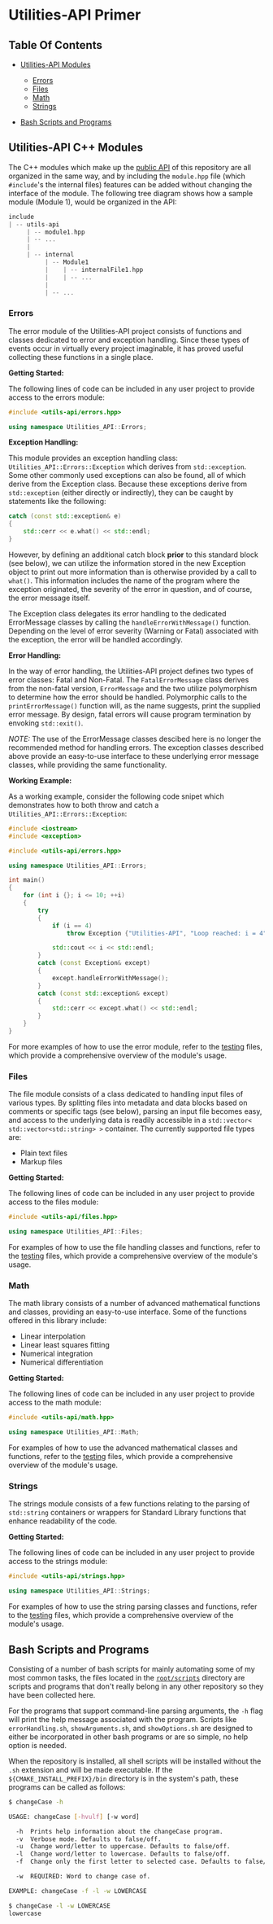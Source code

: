 # Utilities-API Primer

## Table Of Contents

- [Utilities-API Modules](#Utilities-API-Modules)

  - [Errors](#Errors)
  - [Files](#Files)
  - [Math](#Math)
  - [Strings](#Strings)

- [Bash Scripts and Programs](#Bash-Scripts-and-Programs)

## Utilities-API C++ Modules

The C++ modules which make up the [public API](https://github.com/crdrisko/utilities-api/tree/master/include) of this repository are all organized in the same way, and by including the `module.hpp` file (which `#include`'s the internal files) features can be added without changing the interface of the module. The following tree diagram shows how a sample module (Module 1), would be organized in the API:

```C++
include
| -- utils-api
     | -- module1.hpp
     | -- ...
     |
     | -- internal
          | -- Module1
          |    | -- internalFile1.hpp
          |    | -- ...
          |
          | -- ...
```

### Errors

The error module of the Utilities-API project consists of functions and classes dedicated to error and exception handling. Since these types of events occur in virtually every project imaginable, it has proved useful collecting these functions in a single place.

**Getting Started:**

The following lines of code can be included in any user project to provide access to the errors module:

```C++
#include <utils-api/errors.hpp>

using namespace Utilities_API::Errors;
```

**Exception Handling:**

This module provides an exception handling class: `Utilities_API::Errors::Exception` which derives from `std::exception`. Some other commonly used exceptions can also be found, all of which derive from the Exception class. Because these exceptions derive from `std::exception` (either directly or indirectly), they can be caught by statements like the following:

```C++
catch (const std::exception& e)
{
    std::cerr << e.what() << std::endl;
}
```

However, by defining an additional catch block **prior** to this standard block (see below), we can utilize the information stored in the new Exception object to print out more information than is otherwise provided by a call to `what()`. This information includes the name of the program where the exception originated, the severity of the error in question, and of course, the error message itself.

The Exception class delegates its error handling to the dedicated ErrorMessage classes by calling the `handleErrorWithMessage()` function. Depending on the level of error severity (Warning or Fatal) associated with the exception, the error will be handled accordingly.

**Error Handling:**

In the way of error handling, the Utilities-API project defines two types of error classes: Fatal and Non-Fatal. The `FatalErrorMessage` class derives from the non-fatal version, `ErrorMessage` and the two utilize polymorphism to determine how the error should be handled. Polymorphic calls to the `printErrorMessage()` function will, as the name suggests, print the supplied error message. By design, fatal errors will cause program termination by envoking `std::exit()`.

*NOTE:* The use of the ErrorMessage classes descibed here is no longer the recommended method for handling errors. The exception classes described above provide an easy-to-use interface to these underlying error message classes, while providing the same functionality.

**Working Example:**

As a working example, consider the following code snipet which demonstrates how to both throw and catch a `Utilities_API::Errors::Exception`:

```C++
#include <iostream>
#include <exception>

#include <utils-api/errors.hpp>

using namespace Utilities_API::Errors;

int main()
{
    for (int i {}; i <= 10; ++i)
    {
        try
        {
            if (i == 4)
                throw Exception {"Utilities-API", "Loop reached: i = 4", ErrorSeverity::Warning};

            std::cout << i << std::endl;
        }
        catch (const Exception& except)
        {
            except.handleErrorWithMessage();
        }
        catch (const std::exception& except)
        {
            std::cerr << except.what() << std::endl;
        }
    }
}
```

For more examples of how to use the error module, refer to the [testing](https://github.com/crdrisko/utilities-api/tree/master/test/TestErrors/testErrorFunctions.cpp) files, which provide a comprehensive overview of the module's usage.

### Files

The file module consists of a class dedicated to handling input files of various types. By splitting files into metadata and data blocks based on comments or specific tags (see below), parsing an input file becomes easy, and access to the underlying data is readily accessible in a `std::vector< std::vector<std::string> >` container. The currently supported file types are:

- Plain text files
- Markup files

**Getting Started:**

The following lines of code can be included in any user project to provide access to the files module:

```C++
#include <utils-api/files.hpp>

using namespace Utilities_API::Files;
```

For examples of how to use the file handling classes and functions, refer to the [testing](https://github.com/crdrisko/utilities-api/tree/master/test/TestFiles/testFileFunctions.cpp) files, which provide a comprehensive overview of the module's usage.

### Math

The math library consists of a number of advanced mathematical functions and classes, providing an easy-to-use interface. Some of the functions offered in this library include:

- Linear interpolation
- Linear least squares fitting
- Numerical integration
- Numerical differentiation

**Getting Started:**

The following lines of code can be included in any user project to provide access to the math module:

```C++
#include <utils-api/math.hpp>

using namespace Utilities_API::Math;
```

For examples of how to use the advanced mathematical classes and functions, refer to the [testing](https://github.com/crdrisko/utilities-api/tree/master/test/TestMath/testMathFunctions.cpp) files, which provide a comprehensive overview of the module's usage.

### Strings

The strings module consists of a few functions relating to the parsing of `std::string` containers or wrappers for Standard Library functions that enhance readability of the code.

**Getting Started:**

The following lines of code can be included in any user project to provide access to the strings module:

```C++
#include <utils-api/strings.hpp>

using namespace Utilities_API::Strings;
```

For examples of how to use the string parsing classes and functions, refer to the [testing](https://github.com/crdrisko/utilities-api/tree/master/test/TestStrings/testStringFunctions.cpp) files, which provide a comprehensive overview of the module's usage.

## Bash Scripts and Programs

Consisting of a number of bash scripts for mainly automating some of my most common tasks, the files located in the [`root/scripts`](https://github.com/crdrisko/utilities-api/tree/master/scripts) directory are scripts and programs that don't really belong in any other repository so they have been collected here.

For the programs that support command-line parsing arguments, the `-h` flag will print the help message associated with the program. Scripts like `errorHandling.sh`, `showArguments.sh`, and `showOptions.sh` are designed to either be incorporated in other bash programs or are so simple, no help option is needed.

When the repository is installed, all shell scripts will be installed without the `.sh` extension and will be made executable. If the `${CMAKE_INSTALL_PREFIX}/bin` directory is in the system's path, these programs can be called as follows:

```bash
$ changeCase -h

USAGE: changeCase [-hvulf] [-w word]

  -h  Prints help information about the changeCase program.
  -v  Verbose mode. Defaults to false/off.
  -u  Change word/letter to uppercase. Defaults to false/off.
  -l  Change word/letter to lowercase. Defaults to false/off.
  -f  Change only the first letter to selected case. Defaults to false/off.

  -w  REQUIRED: Word to change case of.

EXAMPLE: changeCase -f -l -w LOWERCASE

$ changeCase -l -w LOWERCASE
lowercase
```
